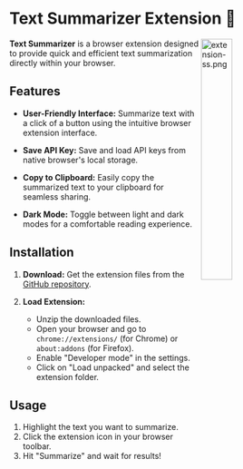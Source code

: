 # Text Summarizer Extension :leaves:

<img src="https://i.postimg.cc/hjydzwLL/extension-ss.png" align="right" alt="extension-ss.png" width="33%">

**Text Summarizer** is a browser extension designed to provide quick and efficient text summarization directly within your browser.

## Features

- **User-Friendly Interface:** Summarize text with a click of a button using the intuitive browser extension interface.

- **Save API Key:** Save and load API keys from native browser's local storage.

- **Copy to Clipboard:** Easily copy the summarized text to your clipboard for seamless sharing.

- **Dark Mode:** Toggle between light and dark modes for a comfortable reading experience.

## Installation

1. **Download:** Get the extension files from the [GitHub repository](https://github.com/zvoverman/text-summarizer.git).

2. **Load Extension:**
    - Unzip the downloaded files.
    - Open your browser and go to `chrome://extensions/` (for Chrome) or `about:addons` (for Firefox).
    - Enable "Developer mode" in the settings.
    - Click on "Load unpacked" and select the extension folder.

## Usage

1. Highlight the text you want to summarize.
2. Click the extension icon in your browser toolbar.
3. Hit "Summarize" and wait for results!